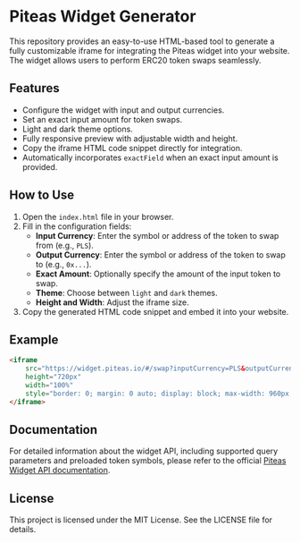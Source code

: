 # Piteas Widget Generator

This repository provides an easy-to-use HTML-based tool to generate a fully customizable iframe for integrating the Piteas widget into your website. The widget allows users to perform ERC20 token swaps seamlessly.

## Features
- Configure the widget with input and output currencies.
- Set an exact input amount for token swaps.
- Light and dark theme options.
- Fully responsive preview with adjustable width and height.
- Copy the iframe HTML code snippet directly for integration.
- Automatically incorporates `exactField` when an exact input amount is provided.

## How to Use
1. Open the `index.html` file in your browser.
2. Fill in the configuration fields:
   - **Input Currency**: Enter the symbol or address of the token to swap from (e.g., `PLS`).
   - **Output Currency**: Enter the symbol or address of the token to swap to (e.g., `0x...`).
   - **Exact Amount**: Optionally specify the amount of the input token to swap.
   - **Theme**: Choose between `light` and `dark` themes.
   - **Height and Width**: Adjust the iframe size.
3. Copy the generated HTML code snippet and embed it into your website.

## Example
```html
<iframe
    src="https://widget.piteas.io/#/swap?inputCurrency=PLS&outputCurrency=0x2A06a971fE6ffa002fd242d437E3db2b5cC5B433&theme=dark&exactField=input&exactAmount=1000000"
    height="720px"
    width="100%"
    style="border: 0; margin: 0 auto; display: block; max-width: 960px; min-width: 300px;">
</iframe>
```

## Documentation
For detailed information about the widget API, including supported query parameters and preloaded token symbols, please refer to the official [Piteas Widget API documentation](https://docs.piteas.io/widget-api).

## License
This project is licensed under the MIT License. See the LICENSE file for details.
